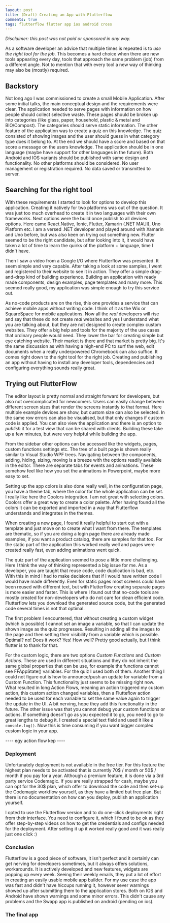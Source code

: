 ```yaml
---
layout: post
title: (Draft) Creating an App with Flutterflow
comments: true
tags: flutterflow flutter app ios android cross
---
```


_Disclaimer: this post was not paid or sponsored in any way._

As a software developer an advice that multiple times is repeated is to _use the right tool for the job_. This becomes a hard choice when there are new tools appearing every day, tools that approach the same problem (job) from a different angle. Not to mention that with every tool a new way of thinking may also be (mostly) required.

## Backstory

Not long ago I was commissioned to create a small Mobile Application. After some initial talks, the main conceptual design and the requirements were clear. The application needed to serve pages with information on how people should collect selective waste. These pages should be broken up into categories (like glass, paper, household, plastic & metal and BIO/Compost). The categories should serve static information. The other feature of the application was to create a quiz on this knowledge. The quiz consisted of showing images and the user should guess in what category type does it belong to. At the end we should have a score and based on that score a message on the users knowledge. The application should be in one language (maybe have support for other languages in the future). Both Android and IOS variants should be published with same design and functionality. No other platforms should be considered. No user management or registration required. No data saved or transmitted to server.

## Searching for the right tool

With these requirements I started to look for options to develop this application. Creating it natively for two platforms was out of the question. It was just too much overhead to create it in two languages with their own frameworks. Next options were the build once publish to all devices options. Here came React.Native, Ionic, Flutter, Xamarin (.NET MAUI), Uno Platform etc. I am a versed .NET developer and played around with Xamarin and Uno before, but was also keen on trying out something new. Flutter seemed to be the right candidate, but after looking into it, it would have taken a lot of time to learn the quirks of the platform + language, time I didn't have.

Then I saw a video from a Google I/O where Flutterflow was presented. It seem simple and very capable. After taking a look at some samples, I went and registered to their website to see it in action. They offer a simple drag-and-drop kind of building experience. Building an application with ready made components, design examples, page templates and many more. This seemed really good, my application was simple enough to try this service out. 

As no-code products are on the rise, this one provides a service that can achieve mobile apps without writing code. I think of it as the Wix or SquareSpace for mobile applications. Now all the _real_ developers will rise and say that these do not create _real_ websites and yes I understand what you are talking about, but they are not designed to create complex custom websites. They offer a big help and tools for the majority of the use cases that ordinary people would need. They lower the bar for creating simple but eye catching website. Their market is there and that market is pretty big. It's the same discussion as with having a high-end PC to surf the web, edit documents when a really underpowered Chromebook can also suffice. It comes right down to the right tool for the right job. Creating and publishing an app without having to install any developer tools, dependencies and configuring everything sounds really great.

## Trying out FlutterFlow

The editor layout is pretty normal and straight forward for developers, but also not overcomplicated for newcomers. Users can easily change between different screen sizes that render the screens instantly to that format. Here multiple example devices are show, but custom size can also be selected. In the same row errors can also be visualised, but that only changes if custom code is applied. You can also view the application and there is an option to _publish_ it for a test view that can be shared with clients. Building these take up a few minutes, but were very helpful while building the app. 

From the sidebar other options can be accessed like the widgets, pages, custom functions settings etc. The tree of a built page is shown really similar to Visual Studio WPF trees. Navigating between the components, adding, hiding, sizing, moving is a breeze with the options readily available in the editor. There are separate tabs for events and animations. These somehow feel like how you set the animations in Powerpoint, maybe more easy to set. 

Setting up the app colors is also done really well, in the configuration page, you have a theme tab, where the color for the whole application can be set. I really like here the Coolors integration. I am not great with selecting colors. Coolors offer a great way to create a color palette. After having found all the colors it can be exported and imported in a way that Flutterflow understands and integrates in the themes.

When creating a new page, I found it really helpful to start out with a template and just move on to create what I want from there. The templates are thematic, so if you are doing a login page there are already made examples, if you want a product catalog, there are samples for that too. For the static part of the application this worked really well and pages were created really fast, even adding animations went quick.

The quiz part of the application seemed to pose a little more challenging. Here I think the way of thinking represented a big issue for me. As a developer, you are taught that reuse code, code duplication is bad, etc. With this in mind I had to make decisions that if I would have written code I would have made differently. Even for static pages most screens could have been reused with different text, but with Flutterflow creating separate pages is more easier and faster. This is where I found out that no-code tools are mostly created for non-developers who do not care for clean efficient code. Flutterflow lets you download the generated source code, but the generated code several times is not that optimal. 

The first problem I encountered, that without creating a custom widget (which is possible) I cannot set an image a variable, so that I can update the shown image as the quiz progresses. Resulting in adding all the images to the page and then setting their visibility from a variable which is possible. Optimal? no! Does it work? Yes! How well? Pretty good actually, but I think flutter is to thank for that.

For the custom logic, there are two options _Custom Functions_ and _Custom Actions_. These are used in different situations and they do not inherit the same global properties that can be use, for example the functions cannot see FFAppState() variables. For the quiz I used both of them. Another thing I could not figure out is how to announce/push an update for variable from a Custom Function. This functionality just seems to be missing right now. What resulted in long Action Flows, meaning an action triggered my custom action, this custom action changed variables, then a Flutteflow action needed to be used for each variable to set the same value again to trigger the update in the UI. A bit nerving, hope they add this functionality in the future. The other issue was that you cannot debug your custom functions or actions. If something doesn't go as you expected it to go, you need to go to great lengths to debug it. I created a special text field and used it like a `console.log()`. Now this is time consuming if you want bigger complex custom logic in your app. 

---- egy action flow kep ----

### Deployment

Unfortunately deployment is not available in the free tier. For this feature the highest plan needs to be activated that is currently 70$ / month or 50$ / month if you pay for a year. Although a premium feature, it is done via a 3rd party service Codemagic. If you are really strapped for cash, maybe you can opt for the 30$ plan, which offer to download the code and then set-up the Codemagic workflow yourself, as they have a limited but free plan. But there is no documentation on how can you deploy, publish an application yourself.

I opted to use the Flutterflow version and to do one-click deployments right from their interface. You need to configure it, which I found to be ok as they offer step-by-step videos on how to get the credentials and configs needed for the deployment. After setting it up it worked really good and it was really just one click :)

### Conclusion

Flutterflow is a good piece of software, it isn't perfect and it certainly can get nerving for developers sometimes, but it always offers solutions, workarounds. It is actively developed and new features, widgets are popping up every week. Seeing their weekly emails, they put a lot of effort in creating an easily usable mobile app builder. For my use case the app was fast and didn't have hiccups running it, however sever warnings showed up after submitting them to the application stores. Both on IOS and Android have shown warnings and some minor errors. This didn't cause any problems and the Swapp app is published on android (pending on ios).

### The final app
